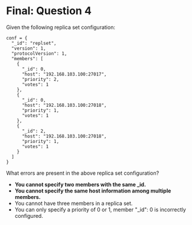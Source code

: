 # Final: Question 4

Given the following replica set configuration:

```
conf = {
  "_id": "replset",
  "version": 1,
  "protocolVersion": 1,
  "members": [
    {
      "_id": 0,
      "host": "192.168.103.100:27017",
      "priority": 2,
      "votes": 1
    },
    {
      "_id": 0,
      "host": "192.168.103.100:27018",
      "priority": 1,
      "votes": 1
    },
    {
      "_id": 2,
      "host": "192.168.103.100:27018",
      "priority": 1,
      "votes": 1
    }
  ]
}
```

What errors are present in the above replica set configuration?



- **You cannot specify two members with the same _id.**
- **You cannot specify the same host information among multiple members.**
- You cannot have three members in a replica set.
- You can only specify a priority of 0 or 1, member "_id": 0 is incorrectly configured.
